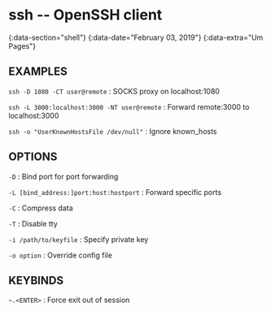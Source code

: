 # ssh -- OpenSSH client
{:data-section="shell"}
{:data-date="February 03, 2019"}
{:data-extra="Um Pages"}

## EXAMPLES

`ssh -D 1080 -CT user@remote`
: SOCKS proxy on localhost:1080

`ssh -L 3000:localhost:3000 -NT user@remote`
: Forward remote:3000 to localhost:3000

`ssh -o "UserKnownHostsFile /dev/null"`
: Ignore known_hosts

## OPTIONS

`-D`
: Bind port for port forwarding

`-L [bind_address:]port:host:hostport`
: Forward specific ports

`-C`
: Compress data

`-T`
: Disable tty

`-i /path/to/keyfile`
: Specify private key

`-o option`
: Override config file

## KEYBINDS

`~.<ENTER>`
: Force exit out of session

